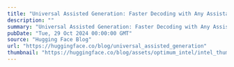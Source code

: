 ```yaml
---
title: "Universal Assisted Generation: Faster Decoding with Any Assistant Model"
description: ""
summary: "Universal Assisted Generation: Faster Decoding with Any Assistant Model TL;DR: Many LLMs such as gem..."
pubDate: "Tue, 29 Oct 2024 00:00:00 GMT"
source: "Hugging Face Blog"
url: "https://huggingface.co/blog/universal_assisted_generation"
thumbnail: "https://huggingface.co/blog/assets/optimum_intel/intel_thumbnail.png"
---
```



